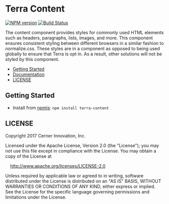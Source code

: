 # Terra Content


[![NPM version](http://img.shields.io/npm/v/terra-content.svg)](https://www.npmjs.org/package/terra-content)
[![Build Status](https://travis-ci.org/cerner/terra-core.svg?branch=master)](https://travis-ci.org/cerner/terra-core)

The content component provides styles for commonly used HTML elements such as headers, paragraphs, lists, images, and more. This component ensures consistent styling between different browsers in a similar fashion to normalize.css. These styles are in a component as opposed to being used globally to ensure that Terra is opt in. As a result, other solutions will not be styled by this component.

- [Getting Started](#getting-started)
- [Documentation](https://github.com/cerner/terra-core/tree/master/packages/terra-content/docs)
- [LICENSE](#license)

## Getting Started

- Install from [npmjs](https://www.npmjs.com): `npm install terra-content`

## LICENSE

Copyright 2017 Cerner Innovation, Inc.

Licensed under the Apache License, Version 2.0 (the "License"); you may not use this file except in compliance with the License. You may obtain a copy of the License at

&nbsp;&nbsp;&nbsp;&nbsp;http://www.apache.org/licenses/LICENSE-2.0

Unless required by applicable law or agreed to in writing, software distributed under the License is distributed on an "AS IS" BASIS, WITHOUT WARRANTIES OR CONDITIONS OF ANY KIND, either express or implied. See the License for the specific language governing permissions and limitations under the License.
